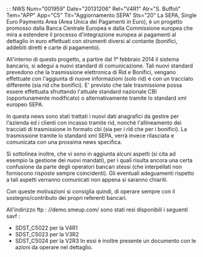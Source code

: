  :  : NWS Num="001959" Date="20131206" Rel="V4R1" Atr="S. Buffoli" Tem="APP" App="C5" Tit="Aggiornamento SEPA" Sts="20"
La SEPA, Single Euro Payments Area (Area Unica dei Pagamenti in Euro), è un progetto promosso dalla Banca Centrale Europea e dalla Commissione europea che mira a estendere il processo d'integrazione europea ai pagamenti al dettaglio in euro effettuati con strumenti diversi al contante (bonifici, addebiti diretti e carte di pagamento).

All'interno di questo progetto, a partire dal 1° febbraio 2014 il sistema bancario, si adegui a nuovi standard di comunicazione. Tali nuovi standard prevedono che la trasmissione elettronica di
Rid e Bonifici, vengano effettuate con l'aggiunta di nuove informazioni (solo rid) e con un tracciato differente (sia rid che bonifici).
E' previsto che tale trasmissione possa essere effettuata sfruttando l'attuale standard nazionale CBI (opportunamente modificato) o alternativamente tramite lo standard xml europeo SEPA.

In questa news sono stati trattati i nuovi dati anagrafici da gestire per l'azienda ed i clienti con
incasso tramite rid, nonchè l'allineamento dei tracciati di trasmissione in formato cbi (sia per i rid che per i bonifici).
La trasmissione tramite lo standard xml SEPA, verrà invece rilasciata e comunicata con una prossima
news specifica.

Si sottolinea inoltre, che vi sono in aggiunta alcuni aspetti (si cita ad esempio la gestione dei nuovi mandati), per i quali risulta ancora una certa confusione da parte degli operatori bancari stessi (che interpellati non forniscono risposte sempre coincidenti).
Gli eventuali adeguamenti rispetto a tali aspetti verranno comunicati non appena si saranno chiariti.

Con queste motivazioni si consiglia quindi, di operare sempre con il sostegno/contributo dei propri
referenti bancari.

All'indirizzo ftp : //demo.smeup.com/ sono stati resi disponibili i seguenti savf : 
-  SDST_C5022 per la V4R1
-  SDST_C5023 per la V3R2
-  SDST_C5024 per la V2R3
In essi è inoltre presente un documento con le azioni da operare nel dettaglio.

